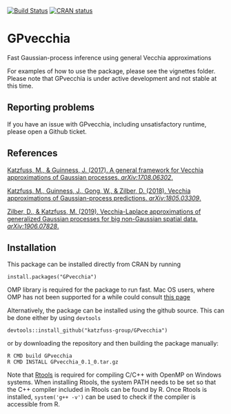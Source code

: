 [![Build Status](https://travis-ci.org/katzfuss-group/GPvecchia.svg?branch=master)](https://travis-ci.org/katzfuss-group/GPvecchia)
[![CRAN status](https://www.r-pkg.org/badges/version/GPvecchia)](https://cran.r-project.org/package=GPvecchia)

# GPvecchia
Fast Gaussian-process inference using general Vecchia approximations

For examples of how to use the package, please see the vignettes folder. Please note that GPvecchia is under active development and not stable at this time.

## Reporting problems
If you have an issue with GPvecchia, including unsatisfactory runtime, please open a Github ticket.

## References
[Katzfuss, M., & Guinness, J. (2017). A general framework for Vecchia approximations of Gaussian processes. *arXiv:1708.06302*.](https://arxiv.org/abs/1708.06302)

[Katzfuss, M., Guinness, J., Gong, W., & Zilber, D. (2018). Vecchia approximations of Gaussian-process predictions. *arXiv:1805.03309*.](https://arxiv.org/abs/1805.03309)

[Zilber, D., & Katzfuss, M. (2019). Vecchia-Laplace approximations of generalized Gaussian processes for big non-Gaussian spatial data. *arXiv:1906.07828*.](https://arxiv.org/abs/1906.07828)

## Installation
<!---To ensure that the algorithms run efficiently on your computer, we recommend installing the package by downloading the repo to a local folder, setting your R working directory to that folder, and then running the following code in R:
```{r}
library(GpGp); library(Matrix); library(RcppParallel)
library(parallel); library(sparseinv); library(fields)
for (nm in list.files('GPvecchia/R',pattern = "\\.[RrSsQq]$")) {
  cat(nm,":"); source(file.path('GPvecchia/R',nm)); cat("\n")
}
Rcpp::sourceCpp('GPvecchia/src/U_NZentries.cpp')
Rcpp::sourceCpp('GPvecchia/src/MaxMin.cpp')
```
--->
 
This package can be installed directly from CRAN by running
```{r}
install.packages("GPvecchia")
```

OMP library is required for the package to run fast. Mac OS users, where OMP has not been supported for a while could consult [this page](https://stackoverflow.com/questions/43555410/enable-openmp-support-in-clang-in-mac-os-x-sierra-mojave)

Alternatively, the package can be installed using the github source. This can be done either by using `devtools` 
```{r}
devtools::install_github("katzfuss-group/GPvecchia")
```
or by downloading the repository and then building the package manually:
```{bash}
R CMD build GPvecchia
R CMD INSTALL GPvecchia_0.1_0.tar.gz
```

<!---
.tar.gz file from the main directory here and then run:
```{r}
install.packages("GPvecchia_0.1.0.tar.gz", repos = NULL, type = "source")
```
-->

Note that [Rtools](https://cran.r-project.org/bin/windows/Rtools/) is required for compiling C/C++ with OpenMP on Windows systems. When installing Rtools, the system PATH needs to be set so that the C++ compiler included in Rtools can be found by R. Once Rtools is installed, `system('g++ -v')` can be used to check if the compiler is accessible from R.

